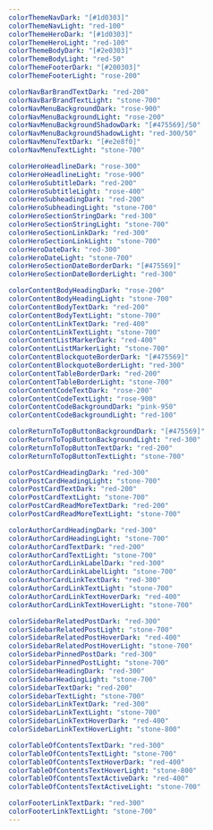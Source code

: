 ```yaml
---
colorThemeNavDark: "[#1d0303]"
colorThemeNavLight: "red-100"
colorThemeHeroDark: "[#1d0303]"
colorThemeHeroLight: "red-100"
colorThemeBodyDark: "[#2e0303]"
colorThemeBodyLight: "red-50"
colorThemeFooterDark: "[#200303]"
colorThemeFooterLight: "rose-200"

colorNavBarBrandTextDark: "red-200"
colorNavBarBrandTextLight: "stone-700"
colorNavMenuBackgroundDark: "rose-900"
colorNavMenuBackgroundLight: "rose-200"
colorNavMenuBackgroundShadowDark: "[#475569]/50"
colorNavMenuBackgroundShadowLight: "red-300/50"
colorNavMenuTextDark: "[#e2e8f0]"
colorNavMenuTextLight: "stone-700"

colorHeroHeadlineDark: "rose-300"
colorHeroHeadlineLight: "rose-900"
colorHeroSubtitleDark: "red-200"
colorHeroSubtitleLight: "rose-400"
colorHeroSubheadingDark: "red-200"
colorHeroSubheadingLight: "stone-700"
colorHeroSectionStringDark: "red-300"
colorHeroSectionStringLight: "stone-700"
colorHeroSectionLinkDark: "red-300"
colorHeroSectionLinkLight: "stone-700"
colorHeroDateDark: "red-300"
colorHeroDateLight: "stone-700"
colorHeroSectionDateBorderDark: "[#475569]"
colorHeroSectionDateBorderLight: "red-300"

colorContentBodyHeadingDark: "rose-200"
colorContentBodyHeadingLight: "stone-700"
colorContentBodyTextDark: "red-200"
colorContentBodyTextLight: "stone-700"
colorContentLinkTextDark: "red-400"
colorContentLinkTextLight: "stone-700"
colorContentListMarkerDark: "red-400"
colorContentListMarkerLight: "stone-700"
colorContentBlockquoteBorderDark: "[#475569]"
colorContentBlockquoteBorderLight: "red-300"
colorContentTableBorderDark: "red-200"
colorContentTableBorderLight: "stone-700"
colorContentCodeTextDark: "rose-200"
colorContentCodeTextLight: "rose-900"
colorContentCodeBackgroundDark: "pink-950"
colorContentCodeBackgroundLight: "red-100"

colorReturnToTopButtonBackgroundDark: "[#475569]"
colorReturnToTopButtonBackgroundLight: "red-300"
colorReturnToTopButtonTextDark: "red-200"
colorReturnToTopButtonTextLight: "stone-700"

colorPostCardHeadingDark: "red-300"
colorPostCardHeadingLight: "stone-700"
colorPostCardTextDark: "red-200"
colorPostCardTextLight: "stone-700"
colorPostCardReadMoreTextDark: "red-200"
colorPostCardReadMoreTextLight: "stone-700"

colorAuthorCardHeadingDark: "red-300"
colorAuthorCardHeadingLight: "stone-700"
colorAuthorCardTextDark: "red-200"
colorAuthorCardTextLight: "stone-700"
colorAuthorCardLinkLabelDark: "red-300"
colorAuthorCardLinkLabelLight: "stone-700"
colorAuthorCardLinkTextDark: "red-300"
colorAuthorCardLinkTextLight: "stone-700"
colorAuthorCardLinkTextHoverDark: "red-400"
colorAuthorCardLinkTextHoverLight: "stone-700"

colorSidebarRelatedPostDark: "red-300"
colorSidebarRelatedPostLight: "stone-700"
colorSidebarRelatedPostHoverDark: "red-400"
colorSidebarRelatedPostHoverLight: "stone-700"
colorSidebarPinnedPostDark: "red-300"
colorSidebarPinnedPostLight: "stone-700"
colorSidebarHeadingDark: "red-300"
colorSidebarHeadingLight: "stone-700"
colorSidebarTextDark: "red-200"
colorSidebarTextLight: "stone-700"
colorSidebarLinkTextDark: "red-300"
colorSidebarLinkTextLight: "stone-700"
colorSidebarLinkTextHoverDark: "red-400"
colorSidebarLinkTextHoverLight: "stone-800"

colorTableOfContentsTextDark: "red-300"
colorTableOfContentsTextLight: "stone-700"
colorTableOfContentsTextHoverDark: "red-400"
colorTableOfContentsTextHoverLight: "stone-800"
colorTableOfContentsTextActiveDark: "red-400"
colorTableOfContentsTextActiveLight: "stone-700"

colorFooterLinkTextDark: "red-300"
colorFooterLinkTextLight: "stone-700"
---
```

